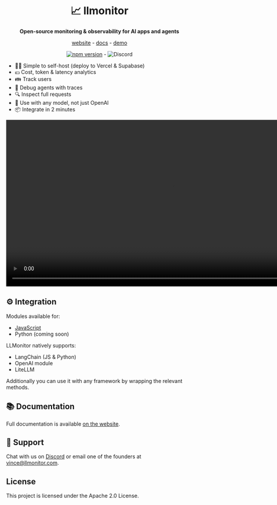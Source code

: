 <div align="center">

# 📈 llmonitor

**Open-source monitoring & observability for AI apps and agents**

[website](https://llmonitor.com) - [docs](https://llmonitor.com/docs) - [demo](https://app.llmonitor.com/demo)

[![npm version](https://badge.fury.io/js/llmonitor.svg)](https://badge.fury.io/js/llmonitor) - ![Discord](https://img.shields.io/badge/Discord-Join%20Chat-violet?labelColor=purple&style=flat&logo=discord&logoColor=white)

</div>

- 🧑‍💻 Simple to self-host (deploy to Vercel & Supabase)
- 💵 Cost, token & latency analytics
- 👪 Track users
- 🐛 Debug agents with traces
- 🔍 Inspect full requests
- 🤖 Use with any model, not just OpenAI
- 📦 Integrate in 2 minutes

<video controls width="900" src="https://llmonitor.com/videos/demo-annotated.mp4"></video>

## ⚙️ Integration

Modules available for:

- [JavaScript](https://github.com/llmonitor/llmonitor-js)
- Python (coming soon)

LLMonitor natively supports:

- LangChain (JS & Python)
- OpenAI module
- LiteLLM

Additionally you can use it with any framework by wrapping the relevant methods.

## 📚 Documentation

Full documentation is available [on the website](https://llmonitor.com/docs/intro).

## 🙋 Support

Chat with us on [Discord](https://discord.gg/8PafSG58kK) or email one of the founders at vince@llmonitor.com.

## License

This project is licensed under the Apache 2.0 License.

